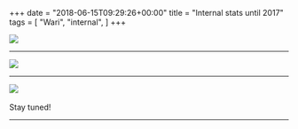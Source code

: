 +++
date = "2018-06-15T09:29:26+00:00"
title = "Internal stats until 2017"
tags = [
    "Wari",
    "internal",
]
+++

<div class="container" style="width:auto">
  <a target="blank" href="https://res.cloudinary.com/vincentstradic/image/upload/v1526214746/work/j15-3.jpg">
    <img src="https://res.cloudinary.com/vincentstradic/image/upload/bo_2px_solid_rgb:279d14/v1526214746/work/j15-3.jpg" style="max-width:100%">
  </a>
</div>
<!--more-->
<hr>

<div class="container" style="width:auto">
  <a target="blank" href="https://res.cloudinary.com/vincentstradic/image/upload/v1526214542/work/j15-2.jpg">
    <img src="https://res.cloudinary.com/vincentstradic/image/upload/bo_2px_solid_rgb:279d14/v1526214542/work/j15-2.jpg" style="max-width:100%">
  </a>
</div>

<hr>
<div class="container" style="width:auto">
  <a target="blank" href="https://res.cloudinary.com/vincentstradic/image/upload/v1526214543/work/j15-1.jpg">
    <img src="https://res.cloudinary.com/vincentstradic/image/upload/bo_2px_solid_rgb:279d14/v1526214543/work/j15-1.jpg" style="max-width:100%">
  </a>
</div>
<br>
Stay tuned!


<hr>
